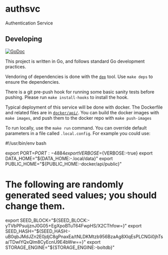 # authsvc

Authentication Service


## Developing

[![GoDoc](https://godoc.org/breve.us/authsvc?status.svg)](http://godoc.org/breve.us/authsvc)

This project is written in Go, and follows standard Go development practices.

Vendoring of dependencies is done with the [`dep`](https://golang.github.io/dep/) tool.
Use `make deps` to ensure the dependencies.

There is a git pre-push hook for running some basic sanity tests before pushing.
Please run `make install-hooks` to install the hook.

Typical deployment of this service will be done with docker.
The Dockerfile and related files are in [`docker/api/`](docker/api/).
You can build the docker images with `make images`, and push them to the docker repo with `make push-images`


To run locally, use the `make run` command.
You can override default parameters in a file called `.local.config`.
For example you could use:

  #!/usr/bin/env bash

  export PORT=${PORT:-4884}
  export VERBOSE=${VERBOSE:-true}
  export DATA_HOME="${DATA_HOME:-.local/data}"
  export PUBLIC_HOME="${PUBLIC_HOME:-docker/api/public}"
  # The following are randomly generated seed values; you should change them.
  export SEED_BLOCK="${SEED_BLOCK:-yTVbPPsuijznJ0G05+EgXpoBTuT64FwpHS/X2CThfow=}"
  export SEED_HASH="${SEED_HASH:-uB0qbJMdJZn2E0jdjC8gPnaxEa/tNLDKMtzb956BzaAg8XlqEsPLCNGi0jhTsa/TDwIYQxQIm8CyEcnU9E4bWw==}"
  export STORAGE_ENGINE="${STORAGE_ENGINE:-boltdb}"

